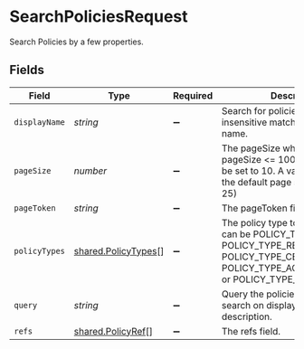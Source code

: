 # SearchPoliciesRequest

Search Policies by a few properties.


## Fields

| Field                                                                                                                                                       | Type                                                                                                                                                        | Required                                                                                                                                                    | Description                                                                                                                                                 |
| ----------------------------------------------------------------------------------------------------------------------------------------------------------- | ----------------------------------------------------------------------------------------------------------------------------------------------------------- | ----------------------------------------------------------------------------------------------------------------------------------------------------------- | ----------------------------------------------------------------------------------------------------------------------------------------------------------- |
| `displayName`                                                                                                                                               | *string*                                                                                                                                                    | :heavy_minus_sign:                                                                                                                                          | Search for policies with a case insensitive match on the display name.                                                                                      |
| `pageSize`                                                                                                                                                  | *number*                                                                                                                                                    | :heavy_minus_sign:                                                                                                                                          | The pageSize where 0 <= pageSize <= 100. Values < 10 will be set to 10. A value of 0 returns the default page size (currently 25)                           |
| `pageToken`                                                                                                                                                 | *string*                                                                                                                                                    | :heavy_minus_sign:                                                                                                                                          | The pageToken field.                                                                                                                                        |
| `policyTypes`                                                                                                                                               | [shared.PolicyTypes](../../../sdk/models/shared/policytypes.md)[]                                                                                           | :heavy_minus_sign:                                                                                                                                          | The policy type to search on. This can be POLICY_TYPE_GRANT, POLICY_TYPE_REVOKE, POLICY_TYPE_CERTIFY, POLICY_TYPE_ACCESS_REQUEST, or POLICY_TYPE_PROVISION. |
| `query`                                                                                                                                                     | *string*                                                                                                                                                    | :heavy_minus_sign:                                                                                                                                          | Query the policies with a fuzzy search on display name and description.                                                                                     |
| `refs`                                                                                                                                                      | [shared.PolicyRef](../../../sdk/models/shared/policyref.md)[]                                                                                               | :heavy_minus_sign:                                                                                                                                          | The refs field.                                                                                                                                             |